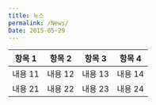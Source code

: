 ```yaml
---
title: 뉴스
permalink: /News/
Date: 2015-05-29
---
```



| 항목 1 | 항목 2 | 항목 3 | 항목 4 |
| --- | --- | --- | --- |
| 내용 11 | 내용 12 | 내용 13 | 내용 14 |
| 내용 21 | 내용 22 | 내용 23 | 내용 24 |
